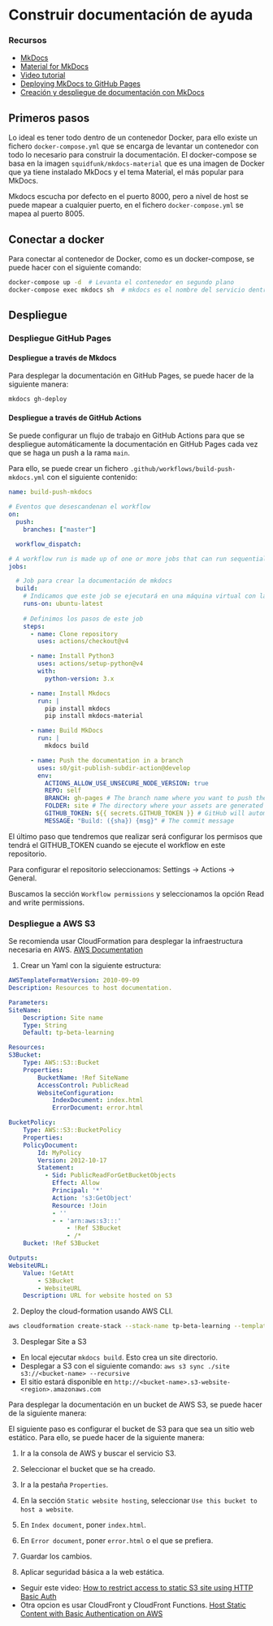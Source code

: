 # Construir documentación de ayuda

### Recursos

- [MkDocs](https://www.mkdocs.org/)
- [Material for MkDocs](https://squidfunk.github.io/mkdocs-material/)
- [Video tutorial](https://www.youtube.com/watch?v=YGg39_zG1fk)
- [Deploying MkDocs to GitHub Pages](https://www.mkdocs.org/user-guide/deploying-your-docs/)
- [Creación y despliegue de documentación con MkDocs](https://josejuansanchez.org/iaw/practica-mkdocs/index.html)

## Primeros pasos

Lo ideal es tener todo dentro de un contenedor Docker, para ello existe un fichero `docker-compose.yml` que se encarga de levantar un contenedor con todo lo necesario para construir la documentación.
El docker-compose se basa en la imagen `squidfunk/mkdocs-material` que es una imagen de Docker que ya tiene instalado MkDocs y el tema Material, el más popular para MkDocs.

Mkdocs escucha por defecto en el puerto 8000, pero a nivel de host se puede mapear a cualquier puerto, en el fichero `docker-compose.yml` se mapea al puerto 8005.


## Conectar a docker

Para conectar al contenedor de Docker, como es un docker-compose, se puede hacer con el siguiente comando:

```bash
docker-compose up -d  # Levanta el contenedor en segundo plano
docker-compose exec mkdocs sh  # mkdocs es el nombre del servicio dentro del docker-compose
```

## Despliegue

### Despliegue GitHub Pages

#### Despliegue a través de Mkdocs

Para desplegar la documentación en GitHub Pages, se puede hacer de la siguiente manera:

```bash
mkdocs gh-deploy
```

#### Despliegue a través de GitHub Actions

Se puede configurar un flujo de trabajo en GitHub Actions para que se despliegue automáticamente la documentación en GitHub Pages cada vez que se haga un push a la rama `main`.

Para ello, se puede crear un fichero `.github/workflows/build-push-mkdocs.yml` con el siguiente contenido:

```yaml
name: build-push-mkdocs

# Eventos que desescandenan el workflow
on:
  push:
    branches: ["master"]

  workflow_dispatch:

# A workflow run is made up of one or more jobs that can run sequentially or in parallel
jobs:

  # Job para crear la documentación de mkdocs
  build:
    # Indicamos que este job se ejecutará en una máquina virtual con la última versión de ubuntu
    runs-on: ubuntu-latest
    
    # Definimos los pasos de este job
    steps:
      - name: Clone repository
        uses: actions/checkout@v4

      - name: Install Python3
        uses: actions/setup-python@v4
        with:
          python-version: 3.x

      - name: Install Mkdocs
        run: |
          pip install mkdocs
          pip install mkdocs-material 

      - name: Build MkDocs
        run: |
          mkdocs build

      - name: Push the documentation in a branch
        uses: s0/git-publish-subdir-action@develop
        env:
          ACTIONS_ALLOW_USE_UNSECURE_NODE_VERSION: true
          REPO: self
          BRANCH: gh-pages # The branch name where you want to push the assets
          FOLDER: site # The directory where your assets are generated
          GITHUB_TOKEN: ${{ secrets.GITHUB_TOKEN }} # GitHub will automatically add this - you don't need to bother getting a token
          MESSAGE: "Build: ({sha}) {msg}" # The commit message
```
El último paso que tendremos que realizar será configurar los permisos que tendrá el GITHUB_TOKEN cuando se ejecute el workflow en este repositorio.

Para configurar el repositorio seleccionamos: Settings -> Actions -> General.

Buscamos la sección `Workflow permissions` y seleccionamos la opción Read and write permissions.




### Despliegue a AWS S3

Se recomienda usar CloudFormation para desplegar la infraestructura necesaria en AWS. [AWS Documentation](https://docs.aws.amazon.com/AWSCloudFormation/latest/UserGuide/quickref-s3.html)


1. Crear un Yaml con la siguiente estructura:

```yaml
AWSTemplateFormatVersion: 2010-09-09
Description: Resources to host documentation.

Parameters:
SiteName:
    Description: Site name
    Type: String
    Default: tp-beta-learning

Resources:
S3Bucket:
    Type: AWS::S3::Bucket
    Properties:
        BucketName: !Ref SiteName
        AccessControl: PublicRead
        WebsiteConfiguration:
            IndexDocument: index.html
            ErrorDocument: error.html

BucketPolicy:
    Type: AWS::S3::BucketPolicy
    Properties:
    PolicyDocument:
        Id: MyPolicy
        Version: 2012-10-17
        Statement:
          - Sid: PublicReadForGetBucketObjects
            Effect: Allow
            Principal: '*'
            Action: 's3:GetObject'
            Resource: !Join
            - ''
            - - 'arn:aws:s3:::'
                - !Ref S3Bucket
                - /*
    Bucket: !Ref S3Bucket

Outputs:
WebsiteURL:
    Value: !GetAtt
        - S3Bucket
        - WebsiteURL
    Description: URL for website hosted on S3
```

2. Deploy the cloud-formation usando AWS CLI. 
   
```bash
aws cloudformation create-stack --stack-name tp-beta-learning --template-body file://s3-bucket.yaml --parameters ParameterKey=SiteName,ParameterValue=tp-beta-learning
```

3. Desplegar Site a S3
  
  - En local ejecutar `mkdocs build`. Esto crea un site directorio.
  - Desplegar a S3 con el siguiente comando: `aws s3 sync ./site s3://<bucket-name> --recursive`
  - El sitio estará disponible en `http://<bucket-name>.s3-website-<region>.amazonaws.com`

Para desplegar la documentación en un bucket de AWS S3, se puede hacer de la siguiente manera:

El siguiente paso es configurar el bucket de S3 para que sea un sitio web estático. Para ello, se puede hacer de la siguiente manera:

1. Ir a la consola de AWS y buscar el servicio S3.
2. Seleccionar el bucket que se ha creado.
3. Ir a la pestaña `Properties`.
4. En la sección `Static website hosting`, seleccionar `Use this bucket to host a website`.
5. En `Index document`, poner `index.html`.
6. En `Error document`, poner `error.html` o el que se prefiera.
7. Guardar los cambios.


4. Aplicar seguridad básica a la web estática.

- Seguir este video: [How to restrict access to static S3 site using HTTP Basic Auth](https://www.youtube.com/watch?v=gc3w_bMtcQE)
- Otra opcion es usar CloudFront y CloudFront Functions. [Host Static Content with Basic Authentication on AWS](https://mertbakir.gitlab.io/dev-ops/static-content-on-aws/)


```


